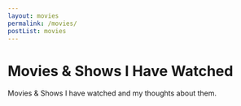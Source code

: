 ```yaml
---
layout: movies
permalink: /movies/
postList: movies
---
```


# Movies & Shows I Have Watched

Movies & Shows I have watched and my thoughts about them.
